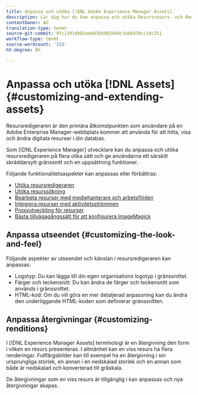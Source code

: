 ```yaml
---
title: Anpassa och utöka [!DNL Adobe Experience Manager Assets].
description: Lär dig hur du kan anpassa och utöka Resursresurs- och Resursredigeraren, som ger användarna ett särskilt skräddarsytt gränssnitt och en uppsättning funktioner.
contentOwner: AG
translation-type: tm+mt
source-git-commit: 9fc1201db83ae0d3bb902d4dc3ab6d78cc1dc251
workflow-type: tm+mt
source-wordcount: '253'
ht-degree: 0%

---
```



# Anpassa och utöka [!DNL Assets] {#customizing-and-extending-assets}

Resursredigeraren är den primära åtkomstpunkten som användare på en Adobe Enterprise Manager-webbplats kommer att använda för att hitta, visa och ändra digitala resurser i din databas.

Som [!DNL Experience Manager] utvecklare kan du anpassa och utöka resursredigeraren på flera olika sätt och ge användarna ett särskilt skräddarsytt gränssnitt och en uppsättning funktioner.

Följande funktionalitetsaspekter kan anpassas eller förbättras:

* [Utöka resursredigeraren](asseteditorx.md)
* [Utöka resurssökning](searchx.md)
* [Bearbeta resurser med mediehanterare och arbetsflöden](media-handlers.md)
* [Integrera resurser med aktivitetsströmmen](extending-activity-stream.md)
* [Proxyutveckling för resurser](proxy.md)
* [Bästa tillvägagångssätt för att konfigurera ImageMagick](best-practices-for-imagemagick.md)

## Anpassa utseendet {#customizing-the-look-and-feel}

Följande aspekter av utseendet och känslan i resursredigeraren kan anpassas:

* Logotyp: Du kan lägga till din egen organisations logotyp i gränssnittet.
* Färger och teckensnitt: Du kan ändra de färger och teckensnitt som används i gränssnittet.
* HTML-kod: Om du vill göra en mer detaljerad anpassning kan du ändra den underliggande HTML-koden som definierar gränssnitten.

## Anpassa återgivningar {#customizing-renditions}

I [!DNL Experience Manager Assets] terminologi är en återgivning den form i vilken en resurs presenteras. I allmänhet kan en viss resurs ha flera renderingar. Fullfärgsbilder kan till exempel ha en återgivning i sin ursprungliga storlek, en annan i en nedskalad storlek och en annan som både är nedskalad och konverterad till gråskala.

De återgivningar som en viss resurs är tillgänglig i kan anpassas och nya återgivningar skapas.
